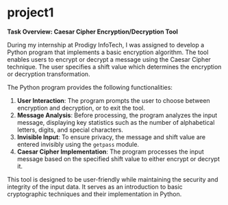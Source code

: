 # project1

**Task Overview: Caesar Cipher Encryption/Decryption Tool**

During my internship at Prodigy InfoTech, I was assigned to develop a Python program that implements a basic encryption algorithm. The tool enables users to encrypt or decrypt a message using the Caesar Cipher technique. The user specifies a shift value which determines the encryption or decryption transformation.

The Python program provides the following functionalities:
1. **User Interaction**: The program prompts the user to choose between encryption and decryption, or to exit the tool.
2. **Message Analysis**: Before processing, the program analyzes the input message, displaying key statistics such as the number of alphabetical letters, digits, and special characters.
3. **Invisible Input**: To ensure privacy, the message and shift value are entered invisibly using the `getpass` module.
4. **Caesar Cipher Implementation**: The program processes the input message based on the specified shift value to either encrypt or decrypt it.

This tool is designed to be user-friendly while maintaining the security and integrity of the input data. It serves as an introduction to basic cryptographic techniques and their implementation in Python.
